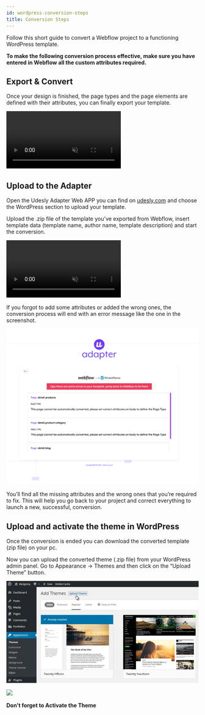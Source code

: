 ```yaml
---
id: wordpress-conversion-steps
title: Conversion Steps
---
```

Follow this short guide to convert a Webflow project to a functioning WordPress template.

**To make the following conversion process effective, make sure you have entered in Webflow all the custom attributes required.** 

## Export & Convert

Once your design is finished, the page types and the page elements are defined with their attributes, you can finally export your template.

<video autoplay muted playsinline="true" loop>
<source src="/assets/export-code.webm">
</video>

## Upload to the Adapter

Open the Udesly Adapter Web APP you can find on [udesly.com](https://www.udesly.com/) and choose the WordPress section to upload your template.

Upload the .zip file of the template you've exported from Webflow, insert template data (template name, author name, template description) and start the conversion.

<video autoplay muted playsinline="true" loop>
<source src="/assets/webflow-to-wordpress.webm">
</video>

If you forgot to add some attributes or added the wrong ones, the conversion process will end with an error message like the one in the screenshot.

![](assets/webflow-to-wordpress-error.png)

 You’ll find all the missing attributes and the wrong ones that you’re required to fix. This will help you go back to your project and correct everything to launch a new, successful, conversion. 

## Upload and activate the theme in WordPress

Once the conversion is ended you can download the converted template (zip file) on your pc.

Now you can upload the converted theme (.zip file) from your WordPress admin panel. Go to Appearance -> Themes and then click on the “Upload Theme” button.

![](assets/wordpress-upload-theme.jpg)

![](https://cdn.WordPresscloud.com/help/assets/manual/themes/theme-trial-c28b73490b7aa6a7a463d5582c250f6e1727f19e52e6699a8ce69ec7720754a2.png)

**Don't forget to Activate the Theme**

